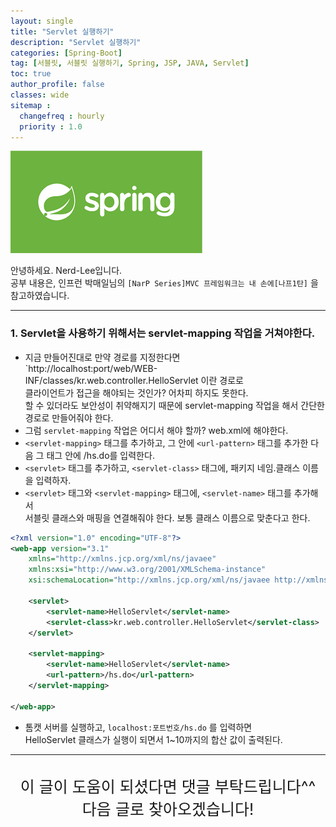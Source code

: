 ```yaml
---
layout: single
title: "Servlet 실행하기"
description: "Servlet 실행하기"
categories: [Spring-Boot]
tag: [서블릿, 서블릿 실행하기, Spring, JSP, JAVA, Servlet]
toc: true
author_profile: false
classes: wide
sitemap :
  changefreq : hourly
  priority : 1.0
---
```


![](/assets/img/etc/javaspring.png)

안녕하세요. Nerd-Lee입니다.<br>
공부 내용은, 인프런 박매일님의
`[NarP Series]MVC 프레임워크는 내 손에[나프1탄]` 을 참고하였습니다.

---

### 1. Servlet을 사용하기 위해서는 servlet-mapping 작업을 거쳐야한다.

- 지금 만들어진대로 만약 경로를 지정한다면<br>
`http://localhost:port/web/WEB-INF/classes/kr.web.controller.HelloServlet 이란 경로로<br>
클라이언트가 접근을 해야되는 것인가? 어차피 하지도 못한다.<br>
할 수 있더라도 보안성이 취약해지기 때문에 servlet-mapping 작업을 해서 간단한 경로로 만들어줘야 한다.<br>
- 그럼 `servlet-mapping` 작업은 어디서 해야 할까? web.xml에 해야한다.<br>
- `<servlet-mapping>` 태그를 추가하고, 그 안에 `<url-pattern>` 태그를 추가한 다음 그 태그 안에 /hs.do를 입력한다.<br>
- `<servlet>` 태그를 추가하고, `<servlet-class>` 태그에, 패키지 네임.클래스 이름을 입력하자.<br>
- `<servlet>` 태그와 `<servlet-mapping>` 태그에, `<servlet-name>` 태그를 추가해서<br>
서블릿 클래스와 매핑을 연결해줘야 한다. 보통 클래스 이름으로 맞춘다고 한다.

```xml
<?xml version="1.0" encoding="UTF-8"?>
<web-app version="3.1"
	xmlns="http://xmlns.jcp.org/xml/ns/javaee"
	xmlns:xsi="http://www.w3.org/2001/XMLSchema-instance"
	xsi:schemaLocation="http://xmlns.jcp.org/xml/ns/javaee http://xmlns.jcp.org/xml/ns/javaee/web-app_3_1.xsd">

	<servlet>
		<servlet-name>HelloServlet</servlet-name>
		<servlet-class>kr.web.controller.HelloServlet</servlet-class>
	</servlet>

	<servlet-mapping>
		<servlet-name>HelloServlet</servlet-name>
		<url-pattern>/hs.do</url-pattern>
	</servlet-mapping>

</web-app>
```

- 톰캣 서버를 실행하고, `localhost:포트번호/hs.do` 를 입력하면<br>
HelloServlet 클래스가 실행이 되면서 1~10까지의 합산 값이 출력된다.

---

<br>

<div style="font-size:25px; text-align:center">
이 글이 도움이 되셨다면 댓글 부탁드립니다^^<br>
다음 글로 찾아오겠습니다!

</div>
